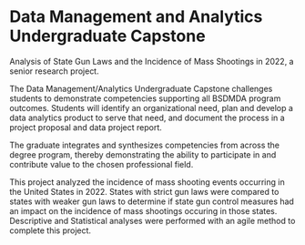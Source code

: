 # Data Management and Analytics Undergraduate Capstone
Analysis of State Gun Laws and the Incidence of Mass Shootings in 2022, a senior research project.

The Data Management/Analytics Undergraduate Capstone challenges students to demonstrate competencies supporting all BSDMDA program outcomes. Students will identify an organizational need, plan and develop a data analytics product to serve that need, and document the process in a project proposal and data project report.

The graduate integrates and synthesizes competencies from across the degree program, thereby demonstrating the ability to participate in and contribute value to the chosen professional field.

This project analyzed the incidence of mass shooting events occurring in the United States in 2022. States with strict gun laws were compared to states with weaker gun laws to determine if state gun control measures had an impact on the incidence of mass shootings occuring in those states. Descriptive and Statistical analyses were performed with an agile method to complete this project.
